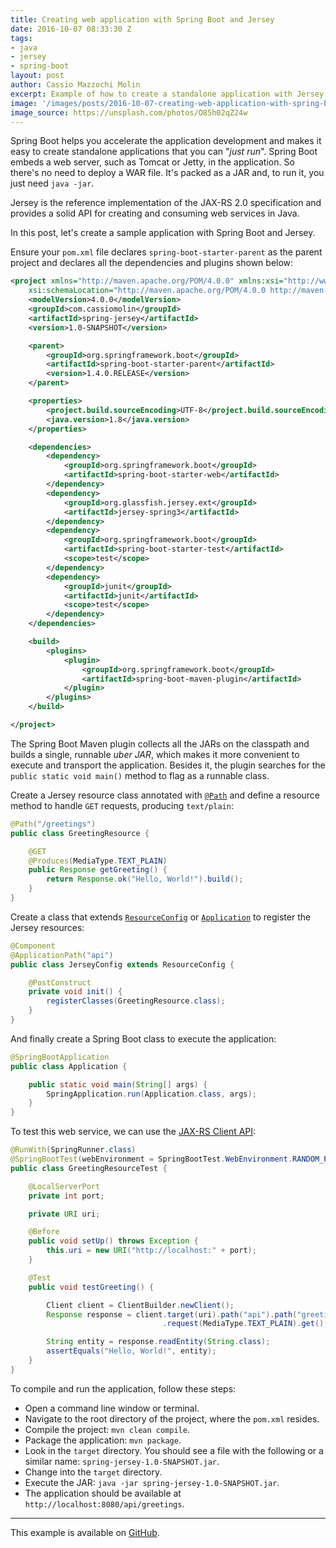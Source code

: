 ```yaml
---
title: Creating web application with Spring Boot and Jersey
date: 2016-10-07 08:33:30 Z
tags:
- java
- jersey
- spring-boot
layout: post
author: Cassio Mazzochi Molin
excerpt: Example of how to create a standalone application with Jersey with Spring Boot.
image: '/images/posts/2016-10-07-creating-web-application-with-spring-boot-and-jersey/cover.jpg'
image_source: https://unsplash.com/photos/O85h02qZ24w
---
```


Spring Boot helps you accelerate the application development and makes it easy to create standalone applications that you can "_just run_". Spring Boot embeds a web server, such as Tomcat or Jetty, in the application. So there's no need to deploy a WAR file. It's packed as a JAR and, to run it, you just need `java -jar`.

Jersey is the reference implementation of the JAX-RS 2.0 specification and provides a solid API for creating and consuming web services in Java.

In this post, let's create a sample application with Spring Boot and Jersey.

Ensure your `pom.xml` file declares `spring-boot-starter-parent` as the parent project and declares all the dependencies and plugins shown below:

```xml
<project xmlns="http://maven.apache.org/POM/4.0.0" xmlns:xsi="http://www.w3.org/2001/XMLSchema-instance"
    xsi:schemaLocation="http://maven.apache.org/POM/4.0.0 http://maven.apache.org/xsd/maven-4.0.0.xsd">
    <modelVersion>4.0.0</modelVersion>
    <groupId>com.cassiomolin</groupId>
    <artifactId>spring-jersey</artifactId>
    <version>1.0-SNAPSHOT</version>

    <parent>
        <groupId>org.springframework.boot</groupId>
        <artifactId>spring-boot-starter-parent</artifactId>
        <version>1.4.0.RELEASE</version>
    </parent>

    <properties>
        <project.build.sourceEncoding>UTF-8</project.build.sourceEncoding>
        <java.version>1.8</java.version>
    </properties>

    <dependencies>
        <dependency>
            <groupId>org.springframework.boot</groupId>
            <artifactId>spring-boot-starter-web</artifactId>
        </dependency>
        <dependency>
            <groupId>org.glassfish.jersey.ext</groupId>
            <artifactId>jersey-spring3</artifactId>
        </dependency>
        <dependency>
            <groupId>org.springframework.boot</groupId>
            <artifactId>spring-boot-starter-test</artifactId>
            <scope>test</scope>
        </dependency>
        <dependency>
            <groupId>junit</groupId>
            <artifactId>junit</artifactId>
            <scope>test</scope>
        </dependency>
    </dependencies>

    <build>
        <plugins>
            <plugin>
                <groupId>org.springframework.boot</groupId>
                <artifactId>spring-boot-maven-plugin</artifactId>
            </plugin>
        </plugins>
    </build>

</project>
```

The Spring Boot Maven plugin collects all the JARs on the classpath and builds a single, runnable _uber JAR_, which makes it more convenient to execute and transport the application. Besides it, the plugin searches for the `public static void main()` method to flag as a runnable class.

Create a Jersey resource class annotated with [`@Path`][4] and define a resource method to handle `GET` requests, producing `text/plain`:

```java
@Path("/greetings")
public class GreetingResource {

    @GET
    @Produces(MediaType.TEXT_PLAIN)
    public Response getGreeting() {
        return Response.ok("Hello, World!").build();
    }
}
```

Create a class that extends [`ResourceConfig`][2] or [`Application`][3] to register the Jersey resources:

```java
@Component
@ApplicationPath("api")
public class JerseyConfig extends ResourceConfig {

    @PostConstruct
    private void init() {
        registerClasses(GreetingResource.class);
    }
}
```

And finally create a Spring Boot class to execute the application:

```java
@SpringBootApplication
public class Application {

    public static void main(String[] args) {
        SpringApplication.run(Application.class, args);
    }
}
```

To test this web service, we can use the [JAX-RS Client API][5]:

```java
@RunWith(SpringRunner.class)
@SpringBootTest(webEnvironment = SpringBootTest.WebEnvironment.RANDOM_PORT)
public class GreetingResourceTest {

    @LocalServerPort
    private int port;

    private URI uri;

    @Before
    public void setUp() throws Exception {
        this.uri = new URI("http://localhost:" + port);
    }

    @Test
    public void testGreeting() {

        Client client = ClientBuilder.newClient();
        Response response = client.target(uri).path("api").path("greetings")
                                  .request(MediaType.TEXT_PLAIN).get();

        String entity = response.readEntity(String.class);
        assertEquals("Hello, World!", entity);
    }
}
```

To compile and run the application, follow these steps:

- Open a command line window or terminal.
- Navigate to the root directory of the project, where the `pom.xml` resides.
- Compile the project: `mvn clean compile`.
- Package the application: `mvn package`.
- Look in the `target` directory. You should see a file with the following or a similar name: `spring-jersey-1.0-SNAPSHOT.jar`.
- Change into the `target` directory.
- Execute the JAR: `java -jar spring-jersey-1.0-SNAPSHOT.jar`.
- The application should be available at `http://localhost:8080/api/greetings`.

---

This example is available on [GitHub][1].

[1]: https://github.com/cassiomolin/jersey-springboot
[2]: https://jersey.java.net/apidocs/2.23/jersey/org/glassfish/jersey/server/ResourceConfig.html
[3]: https://jersey.java.net/apidocs/2.23/jersey/javax/ws/rs/core/Application.html
[4]: https://jersey.java.net/apidocs/2.23/jersey/javax/ws/rs/Path.html
[5]: https://jersey.java.net/apidocs/2.23/jersey/javax/ws/rs/client/package-summary.html

